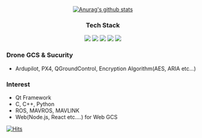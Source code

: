 <div align=center>
  
  [![Anurag's github stats](https://github-readme-stats.vercel.app/api?username=WTPENGUIN)](https://github.com/anuraghazra/github-readme-stats)
  
  ### Tech Stack
  <img src="https://img.shields.io/badge/C++-00599C?style=flat-square&logo=C%2B%2B&logoColor=white">
  <img src="https://img.shields.io/badge/C-A8B9CC?style=flat-square&logo=C&logoColor=white">
  <img src="https://img.shields.io/badge/Python-3776AB?style=flat-square&logo=Python&logoColor=white">
  <img src="https://img.shields.io/badge/ROS-22314E?style=flat-square&logo=ROS&logoColor=white">
  <img src="https://img.shields.io/badge/Qt Framework-41CD52?style=flat-square&logo=Qt&logoColor=white">
  

</div>

### Drone GCS & Sucurity
- Ardupilot, PX4, QGroundControl, Encryption Algorithm(AES, ARIA etc...)

### Interest
- Qt Framework
- C, C++, Python
- ROS, MAVROS, MAVLINK
- Web(Node.js, React etc....) for Web GCS

[![Hits](https://hits.seeyoufarm.com/api/count/incr/badge.svg?url=https%3A%2F%2Fgithub.com%2FWTPENGUIN)](https://hits.seeyoufarm.com)
<div align=center>
